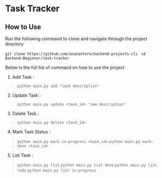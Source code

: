 # Task Tracker

## How to Use
<p>Run the following command to clone and navigate through the project directory</p>

``` git clone https://github.com/anazantoro/backend-projects-cli  ```
``` cd Backend-Beginner/task-tracker ```

<p>Below is the full list of command on how to use the project</p>

1. Add Task :  
  > ``` python main.py add "task description" ```
2. Update Task : 
  > ``` python main.py update <task_id> "new description" ```
3. Delete Task : 
  > ``` python main.py delete <task_id> ```
4. Mark Task Status : 
  > ``` python main.py mark-in-progress <task_id> ```
  > ``` python main.py mark-done <task_id> ```
5. List Task : 
  > ``` python main.py list ```
  > ``` python main.py list done ```
  > ``` python main.py list todo ```
  > ``` python main.py list in-progress ```


